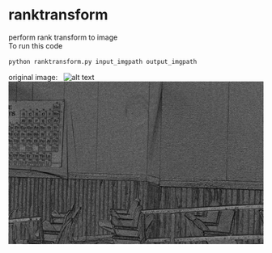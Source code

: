 # ranktransform
perform rank transform to image  
To run this code   
```bash
python ranktransform.py input_imgpath output_imgpath
```
original image:  
![alt text](im1.png)
![alt text](rt1.png)
